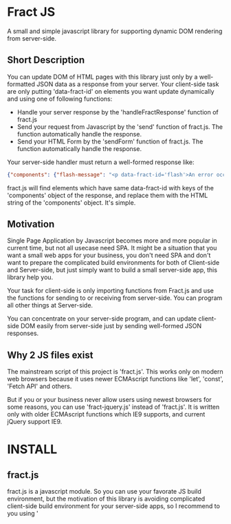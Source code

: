 # Fract JS

A small and simple javascript library for supporting dynamic DOM rendering from server-side.

## Short Description

You can update DOM of HTML pages with this library just only by a well-formatted JSON data as a response from your server.
Your client-side task are only putting 'data-fract-id' on elements you want update dynamically and using one of following functions:

* Handle your server response by the 'handleFractResponse' function of fract.js
* Send your request from Javascript by the 'send' function of fract.js. The function automatically handle the response.
* Send your HTML Form by the 'sendForm' function of fract.js. The function automatically handle the response.

Your server-side handler must return a well-formed response like:

```json
{"components": {"flash-message": "<p data-fract-id='flash'>An error occurred!!</p>"}}
```

fract.js will find elements which have same data-fract-id with keys of the 'components' object of the response, and replace them with the HTML string of the 'components' object. It's simple.


## Motivation

Single Page Application by Javascript becomes more and more popular in current time, but not all usecase need SPA. It might be a situation that you want a small web apps for your business, you don't need SPA and don't want to prepare the complicated build environments for both of Client-side and Server-side, but just simply want to build a small server-side app, this library help you.

Your task for client-side is only importing functions from Fract.js and use the functions for sending to or receiving from server-side. You can program all other things at Server-side.

You can concentrate on your server-side program, and can update client-side DOM easily from server-side just by sending well-formed JSON responses.

## Why 2 JS files exist

The mainstream script of this project is 'fract.js'. This works only on modern web browsers because it uses newer ECMAscript functions like 'let', 'const', 'Fetch API' and others.

But if you or your business never allow users using newest browsers for some reasons, you can use 'fract-jquery.js' instead of 'fract.js'. It is written only  with older ECMAscript functions which IE9 supports, and current jQuery support IE9.


# INSTALL

## fract.js

fract.js is a javascript module. So you can use your favorate JS build environment, but the motivation of this library is avoiding complicated client-side build environment for your server-side apps, so I recommend to you using '<script type="module">' instead.

Because current modern web browsers support direct javascript module on HTML pages. You can use script tags for it but change the type from 'text/javascript' to 'module'. You can use 'import' in the module blocks.

```html
<script type="module">
// fract.js exports following 3 functions.
import {send, sendForm, handleFractResponse} from '/js/fract.js';

// You can use the 3 functions from here...
</script>
```

## fract-jquery.js

You need jQuery for using 'fract-jquery.js'. Import jQuery and fract-jquery.js at the HEAD block of HTML.

```html
<head>
<!-- import jQuery from CDN -->
<script src="https://code.jquery.com/jquery-3.6.0.min.js"   integrity="sha256-/xUj+3OJU5yExlq6GSYGSHk7tPXikynS7ogEvDej/m4="   crossorigin="anonymous"></script>
<!-- import fract-jquery.js from your server -->
<script type="text/javascript" src="/js/fract-jquery.js"></script>
</head>
<body>

</body>
```

'fract-jquery.js' exports a 'Fract' object which contains functions fract.js exports. You can use the functions like below:

```html
<script type="text/javascript">
  // call Fract.send for accessing to a server-side handler.
  // The response from server-side is handled automatically.
  Fract.send('http://example.com/your_great_handler');
</script>
```

## Details

fract.js is a dependency-free library (except fract-jquery.js needs jQuery). You can use this library with any client libraries. No restrictions are against your Server-side environments other than a only one restriction. Just return a well-formed JSON data as a response of fract.js request.

### Client Side

Fract.js exports 3 javascript functions. You should call one of the functions at your element handlers.

#### handleFractResponse

You can use your favorate javascript library or functions for sending requests. The request handlers for the request will return well-formed JSON responses. You need handle the JSON with this 'handleFractResponse' function.

For example, if you use Fetch API for sending a request:

```javascript
fetch(url, {method: 'GET', headers: {accept: 'application/json'}}).then(response => {
    response.JSON.then(data => {
        handleFractResponse(data);
    });
    return response;
})
```

`handleFractResponse` will update DOM automatically as defined by the response data.

#### send

Sending a request and handle the response is a most often usecase. 'send' handles the both processes and automatically append a 'Accept: application/json' header. So you can do same thing with the previous example as bellow:

```javascript
send(url, {method: 'GET'});
```

the first arg is url and the second is a option object (optional) of the 'fetch' function of Fetch API (or a settings object of the 'ajax' function of jQuery for fract-jquery.js).
'send' returns a Promise object (or a jqXHR object for fract-jquery.js). So you can chain promise handlers if you want like:

```javascript
send(url).then(response => console.debug(response.JSON));
```


#### sendForm

Sending a form as a javascript request is more complicated than just sending a data.
The 'sendForm' function handles all basic operations under the hood. Your only task is passing a form element to the 'sendForm' function.

```javascript
const form = document.querySelector('#myform');
sendForm(form);
```

'sendForm' will handle automatically the response and update DOM by the response data.
the first arg is a form element and the second is a option object (optional) of the 'fetch' function of Fetch API (or a settings object of the 'ajax' function of jQuery for fract-jquery.js).

NODE: It is recommended that &lt;form&gt; element have the 'enctype="multipart/form-data"' attribute if you use fract-jquery.js.


### Server Side

The task you need to do at Server side is only make a response of JSON data formatted as following:

```json
{"preAction": "string",
 "components": {"fract-id": {"method": "'replace', 'prepend' or 'append'",
                             "preAction": "string",
                             "fractions": ["string", "string", "string"],
                             "postAction": "string"}},
 "postAction": "string"}
```

But most of the keys of the JSON is optional. preAction and postAction are optional. The 'fractions' vector can be a string if the number of elements of the vector is one, and the 'fractions' key is optional if the 'preAction' and 'postAction' don't exist. Most miminum resopnse is like:

```json
{"components": {"fract-id": "string"}}
```

'fract-id' is a string that matches 'data-fract-id' in HTML. You can update multiple fract-ids at one reponse.


#### preAction

preAction is a javascript string which will be executed befor updating DOM. It is optional.
It will be wrapped by a function before be executed so that you can 'return' a object.
If you return false, updating process will be aborted and updating DOM and running postActions never be executed.

You can supply 'postAction' script at 'components' level and 'fractions' level.
preAction at 'components' level will be executed before starting updating-process from the 'components' key and can abort all 'components' updating by returning false.
preAction at 'fractions' level will be executed before starting updating-process from the 'fractions' key and can abort all 'fractions' updating by returning false, but the aborting never affect to other fract-id's fractions.

#### components

**'components'** is a object of the keys of fraction-id and the values of updating info.

**fraction-id** must be matched with the 'data-fraction-id' attribute of any elements in HTML. If matched elements are found, updating process of the fraction-id will be started. No elements found, no process will be started for the fraction-id.

**update-info** is a object with keys of 'method', 'preAction', 'fractions' and 'postAction'.
It is already described about 'preAction' and 'postAction'.

**'method'** is the way to update a element. It is optional and the default is 'replace'.

**'replace'**: A matched elements will be replaced by the HTML in 'fractions'. the 'fractions' must be only one item. If the 'fractions' is a vector and holds more than one item, An error will occur at client side and never be updated.

**'prepend'**: All items in 'fractions' vector will be prepended before the element matched with fraction-id. The first item will be prepended before the element, second will be prepended before the first.

**'append'**: All items in 'fractions' vector will be appended after the element matched with fraction-id. The first item will be appended after the element, second will be appended after the first.

'preaction', 'postAction' and 'method' all are optional. If all of them don't exits and only 'fractions' key exists, you can remove the object for a fraction-id and directly write a fraction vector.

The vector for 'fractions' key can be a string if the vector contains only one item.


#### postAction

postAction is a javascript string which will be executed after updating DOM. It is optional.


## License

Licensed under The MIT License (MIT)

Copyright © 2021 YANO Tsutomu

Permission is hereby granted, free of charge, to any person obtaining a copy of this software and associated documentation files (the “Software”), to deal in the Software without restriction, including without limitation the rights to use, copy, modify, merge, publish, distribute, sublicense, and/or sell copies of the Software, and to permit persons to whom the Software is furnished to do so, subject to the following conditions:

The above copyright notice and this permission notice shall be included in all copies or substantial portions of the Software.

THE SOFTWARE IS PROVIDED “AS IS”, WITHOUT WARRANTY OF ANY KIND, EXPRESS OR IMPLIED, INCLUDING BUT NOT LIMITED TO THE WARRANTIES OF MERCHANTABILITY, FITNESS FOR A PARTICULAR PURPOSE AND NONINFRINGEMENT. IN NO EVENT SHALL THE AUTHORS OR COPYRIGHT HOLDERS BE LIABLE FOR ANY CLAIM, DAMAGES OR OTHER LIABILITY, WHETHER IN AN ACTION OF CONTRACT, TORT OR OTHERWISE, ARISING FROM, OUT OF OR IN CONNECTION WITH THE SOFTWARE OR THE USE OR OTHER DEALINGS IN THE SOFTWARE.
